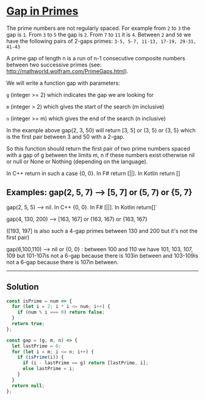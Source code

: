 # [Gap in Primes](https://www.codewars.com/kata/gap-in-primes/)

The prime numbers are not regularly spaced. For example from `2` to `3` the gap is `1`. From `3` to `5` the gap is `2`. From `7` to `11` it is `4`. Between `2` and `50` we have the following pairs of 2-gaps primes: `3-5, 5-7, 11-13, 17-19, 29-31, 41-43`

A prime gap of length n is a run of n-1 consecutive composite numbers between two successive primes (see: http://mathworld.wolfram.com/PrimeGaps.html).

We will write a function gap with parameters:

`g` (integer >= 2) which indicates the gap we are looking for

`m` (integer > 2) which gives the start of the search (m inclusive)

`n` (integer >= m) which gives the end of the search (n inclusive)

In the example above gap(2, 3, 50) will return [3, 5] or (3, 5) or {3, 5} which is the first pair between 3 and 50 with a 2-gap.

So this function should return the first pair of two prime numbers spaced with a gap of g between the limits m, n if these numbers exist otherwise nil or null or None or Nothing (depending on the language).

In C++ return in such a case {0, 0}. In F# return [||]. In Kotlin return []

## Examples: gap(2, 5, 7) --> [5, 7] or (5, 7) or {5, 7}

gap(2, 5, 5) --> nil. In C++ {0, 0}. In F# [||]. In Kotlin return[]`

gap(4, 130, 200) --> [163, 167] or (163, 167) or {163, 167}

([193, 197] is also such a 4-gap primes between 130 and 200 but it's not the first pair)

gap(6,100,110) --> nil or {0, 0} : between 100 and 110 we have 101, 103, 107, 109 but 101-107is not a 6-gap because there is 103in between and 103-109is not a 6-gap because there is 107in between.

---

## Solution

```js
const isPrime = num => {
  for (let i = 2; i * i <= num; i++) {
    if (num % i === 0) return false;
  }
  return true;
};

const gap = (g, m, n) => {
  let lastPrime = 0;
  for (let i = m; i <= n; i++) {
    if (isPrime(i)) {
      if (i - lastPrime == g) return [lastPrime, i];
      else lastPrime = i;
    }
  }
  return null;
};
```
